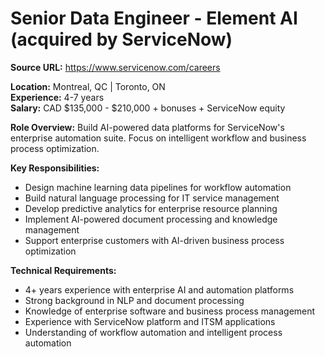 # Senior Data Engineer - Element AI (acquired by ServiceNow)

**Source URL:** https://www.servicenow.com/careers

**Location:** Montreal, QC | Toronto, ON  
**Experience:** 4-7 years  
**Salary:** CAD $135,000 - $210,000 + bonuses + ServiceNow equity

**Role Overview:**
Build AI-powered data platforms for ServiceNow's enterprise automation suite. Focus on intelligent workflow and business process optimization.

**Key Responsibilities:**
- Design machine learning data pipelines for workflow automation
- Build natural language processing for IT service management
- Develop predictive analytics for enterprise resource planning
- Implement AI-powered document processing and knowledge management
- Support enterprise customers with AI-driven business process optimization

**Technical Requirements:**
- 4+ years experience with enterprise AI and automation platforms
- Strong background in NLP and document processing
- Knowledge of enterprise software and business process management
- Experience with ServiceNow platform and ITSM applications
- Understanding of workflow automation and intelligent process automation